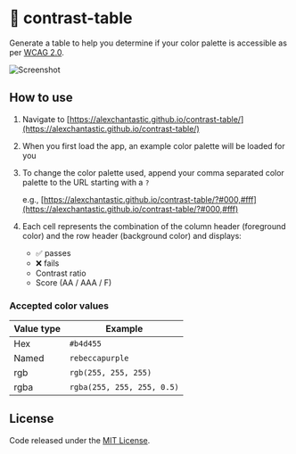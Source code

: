 # :rainbow: contrast-table

Generate a table to help you determine if your color palette is accessible as per [WCAG 2.0](https://www.w3.org/TR/WCAG20/).

![Screenshot](https://user-images.githubusercontent.com/604167/48976255-13282400-f039-11e8-88d4-015eff77aa8b.png)

## How to use

1. Navigate to [https://alexchantastic.github.io/contrast-table/](https://alexchantastic.github.io/contrast-table/)
2. When you first load the app, an example color palette will be loaded for you
3. To change the color palette used, append your comma separated color palette to the URL starting with a `?`

   e.g., [https://alexchantastic.github.io/contrast-table/?#000,#fff](https://alexchantastic.github.io/contrast-table/?#000,#fff)

4. Each cell represents the combination of the column header (foreground color) and the row header (background color) and displays:

   * :white_check_mark: passes
   * :x: fails
   * Contrast ratio
   * Score (AA / AAA / F)

### Accepted color values

| Value type        | Example                        |
| ----------------- | ------------------------------ |
| Hex               | `#b4d455`                      |
| Named             | `rebeccapurple`                |
| rgb               | `rgb(255, 255, 255)`           |
| rgba              | `rgba(255, 255, 255, 0.5)`     |

## License

Code released under the [MIT License](https://github.com/alexchantastic/contrast-table/blob/master/LICENSE).
